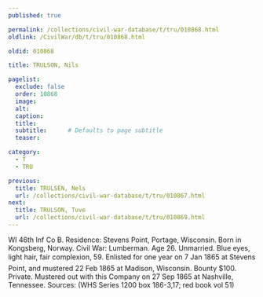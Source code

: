 ```yaml
---
published: true

permalink: /collections/civil-war-database/t/tru/010868.html
oldlink: /CivilWar/db/t/tru/010868.html

oldid: 010868

title: TRULSON, Nils

pagelist:
  exclude: false
  order: 10868
  image: 
  alt:
  caption:
  title:
  subtitle:      # Defaults to page subtitle
  teaser:

category: 
  - T 
  - TRU

previous:
  title: TRULSEN, Nels
  url: /collections/civil-war-database/t/tru/010867.html  
next:
  title: TRULSON, Tuve
  url: /collections/civil-war-database/t/tru/010869.html   
---
```

WI 46th Inf Co B. Residence: Stevens Point, Portage, Wisconsin. Born in Kongsberg, Norway. Civil War: Lumberman. Age 26. Unmarried. Blue eyes, light hair, fair complexion, 5&#146;9&#148;. Enlisted for one year on 7 Jan 1865 at Stevens Point, and mustered 22 Feb 1865 at Madison, Wisconsin. Bounty $100. Private. Mustered out with this Company on 27 Sep 1865 at Nashville, Tennessee. Sources: (WHS Series 1200 box 186-3,17; red book vol 51)